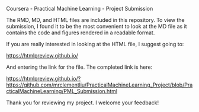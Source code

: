 Coursera - Practical Machine Learning - Project Submission

The RMD, MD, and HTML files are included in this repository. To view the submission, I found it to be the most convenient to 
look at the MD file as it contains the code and figures rendered in a readable format.

If you are really interested in looking at the HTML file, I suggest going to:

https://htmlpreview.github.io/

And entering the link for the file. The completed link is here:

https://htmlpreview.github.io/?https://github.com/mrclementliu/PracticalMachineLearning_Project/blob/PracticalMachineLearning/PML_Submission.html

Thank you for reviewing my project. I welcome your feedback!
